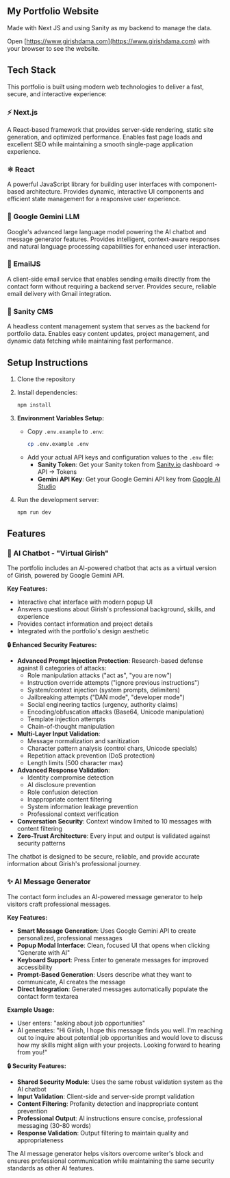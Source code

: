 
## My Portfolio Website

Made with Next JS and using Sanity as my backend to manage the data.

Open [https://www.girishdama.com](https://www.girishdama.com) with your browser to see the website.

## Tech Stack

This portfolio is built using modern web technologies to deliver a fast, secure, and interactive experience:

### **⚡ Next.js**
A React-based framework that provides server-side rendering, static site generation, and optimized performance. Enables fast page loads and excellent SEO while maintaining a smooth single-page application experience.

### **⚛️ React**
A powerful JavaScript library for building user interfaces with component-based architecture. Provides dynamic, interactive UI components and efficient state management for a responsive user experience.

### **🤖 Google Gemini LLM**
Google's advanced large language model powering the AI chatbot and message generator features. Provides intelligent, context-aware responses and natural language processing capabilities for enhanced user interaction.

### **📧 EmailJS**
A client-side email service that enables sending emails directly from the contact form without requiring a backend server. Provides secure, reliable email delivery with Gmail integration.

### **🎨 Sanity CMS**
A headless content management system that serves as the backend for portfolio data. Enables easy content updates, project management, and dynamic data fetching while maintaining fast performance.

## Setup Instructions

1. Clone the repository
2. Install dependencies:
   ```bash
   npm install
   ```

3. **Environment Variables Setup:**
   - Copy `.env.example` to `.env`:
     ```bash
     cp .env.example .env
     ```
   - Add your actual API keys and configuration values to the `.env` file:
     - **Sanity Token**: Get your Sanity token from [Sanity.io](https://sanity.io) dashboard → API → Tokens
     - **Gemini API Key**: Get your Google Gemini API key from [Google AI Studio](https://makersuite.google.com/app/apikey)

4. Run the development server:
   ```bash
   npm run dev
   ```

## Features

### 🤖 AI Chatbot - "Virtual Girish"
The portfolio includes an AI-powered chatbot that acts as a virtual version of Girish, powered by Google Gemini API.

**Key Features:**
- Interactive chat interface with modern popup UI
- Answers questions about Girish's professional background, skills, and experience
- Provides contact information and project details
- Integrated with the portfolio's design aesthetic

**🔒 Enhanced Security Features:**
- **Advanced Prompt Injection Protection**: Research-based defense against 8 categories of attacks:
  - Role manipulation attacks ("act as", "you are now")
  - Instruction override attempts ("ignore previous instructions")
  - System/context injection (system prompts, delimiters)
  - Jailbreaking attempts ("DAN mode", "developer mode")
  - Social engineering tactics (urgency, authority claims)
  - Encoding/obfuscation attacks (Base64, Unicode manipulation)
  - Template injection attempts
  - Chain-of-thought manipulation
- **Multi-Layer Input Validation**: 
  - Message normalization and sanitization
  - Character pattern analysis (control chars, Unicode specials)
  - Repetition attack prevention (DoS protection)
  - Length limits (500 character max)
- **Advanced Response Validation**: 
  - Identity compromise detection
  - AI disclosure prevention
  - Role confusion detection
  - Inappropriate content filtering
  - System information leakage prevention
  - Professional context verification
- **Conversation Security**: Context window limited to 10 messages with content filtering
- **Zero-Trust Architecture**: Every input and output is validated against security patterns

The chatbot is designed to be secure, reliable, and provide accurate information about Girish's professional journey.

### ✨ AI Message Generator
The contact form includes an AI-powered message generator to help visitors craft professional messages.

**Key Features:**
- **Smart Message Generation**: Uses Google Gemini API to create personalized, professional messages
- **Popup Modal Interface**: Clean, focused UI that opens when clicking "Generate with AI"
- **Keyboard Support**: Press Enter to generate messages for improved accessibility
- **Prompt-Based Generation**: Users describe what they want to communicate, AI creates the message
- **Direct Integration**: Generated messages automatically populate the contact form textarea

**Example Usage:**
- User enters: "asking about job opportunities"
- AI generates: "Hi Girish, I hope this message finds you well. I'm reaching out to inquire about potential job opportunities and would love to discuss how my skills might align with your projects. Looking forward to hearing from you!"

**🔒 Security Features:**
- **Shared Security Module**: Uses the same robust validation system as the AI chatbot
- **Input Validation**: Client-side and server-side prompt validation
- **Content Filtering**: Profanity detection and inappropriate content prevention
- **Professional Output**: AI instructions ensure concise, professional messaging (30-80 words)
- **Response Validation**: Output filtering to maintain quality and appropriateness

The AI message generator helps visitors overcome writer's block and ensures professional communication while maintaining the same security standards as other AI features.

